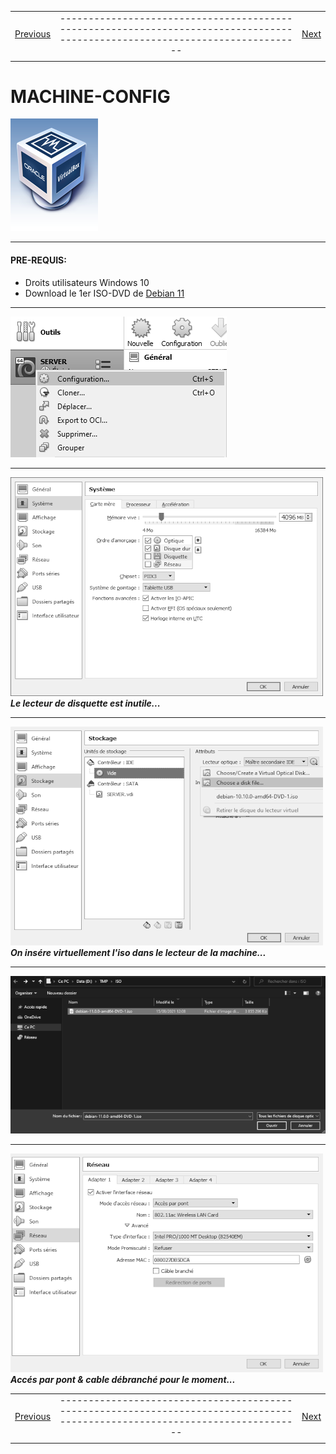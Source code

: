 |             |             |               |
| :---        |    :----:   |          ---: |
| [Previous](03-machine-create.md)     |-----------------------------------------------------------------------------------------------------------------------------| [Next](05-debian-install.md)   |
|             |             |               |

# MACHINE-CONFIG
![screenshot0](IMG/vbox-logo.png)  
___

#### PRE-REQUIS:
- Droits utilisateurs Windows 10
- Download le 1er ISO-DVD de [Debian 11](https://cdimage.debian.org/debian-cd/current/amd64/iso-dvd/ "Debian 11")
___

![screenshot2](IMG/04-machine-config/01.png) 
___
![screenshot2](IMG/04-machine-config/02.png)  
***Le lecteur de disquette est inutile...***
___
![screenshot3](IMG/04-machine-config/03.png)  
***On insére virtuellement l'iso dans le lecteur de la machine...***
___
![screenshot4](IMG/04-machine-config/04.png)  
___
![screenshot5](IMG/04-machine-config/05.png)  
***Accés par pont & cable débranché pour le moment...***

|             |             |               |
| :---        |    :----:   |          ---: |
| [Previous](03-machine-create.md)     |-----------------------------------------------------------------------------------------------------------------------------| [Next](05-debian-install.md)   |
|             |             |               |